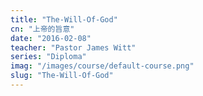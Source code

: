 ```yaml
---
title: "The-Will-Of-God"
cn: "上帝的旨意"
date: "2016-02-08"
teacher: "Pastor James Witt"
series: "Diploma"
imag: "/images/course/default-course.png"
slug: "The-Will-Of-God"
---
```

